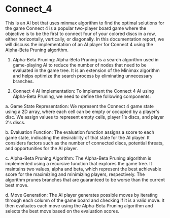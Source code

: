 # Connect_4
This is an AI bot that uses minmax algorithm to find the optimal solutions for the game
Connect 4 is a popular two-player board game where the objective is to be the first to connect four of your colored discs in a row, either horizontally, vertically, or diagonally. In this documentation report, we will discuss the implementation of an AI player for Connect 4 using the Alpha-Beta Pruning algorithm.

1. Alpha-Beta Pruning:
Alpha-Beta Pruning is a search algorithm used in game-playing AI to reduce the number of nodes that need to be evaluated in the game tree. It is an extension of the Minimax algorithm and helps optimize the search process by eliminating unnecessary branches.

2. Connect 4 AI Implementation:
To implement the Connect 4 AI using Alpha-Beta Pruning, we need to define the following components:

a. Game State Representation:
We represent the Connect 4 game state using a 2D array, where each cell can be empty or occupied by a player's disc. We assign values to represent empty cells, player 1's discs, and player 2's discs.

b. Evaluation Function:
The evaluation function assigns a score to each game state, indicating the desirability of that state for the AI player. It considers factors such as the number of connected discs, potential threats, and opportunities for the AI player.

c. Alpha-Beta Pruning Algorithm:
The Alpha-Beta Pruning algorithm is implemented using a recursive function that explores the game tree. It maintains two values, alpha and beta, which represent the best achievable score for the maximizing and minimizing players, respectively. The algorithm prunes branches that are guaranteed to be worse than the current best move.

d. Move Generation:
The AI player generates possible moves by iterating through each column of the game board and checking if it is a valid move. It then evaluates each move using the Alpha-Beta Pruning algorithm and selects the best move based on the evaluation scores.
